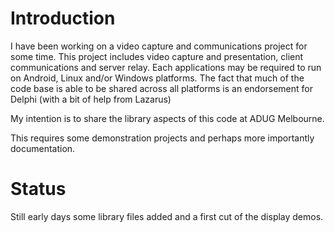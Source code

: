 # Introduction

I have been working on a video capture and communications project for some time. This project includes video capture and presentation, client communications and server relay. Each applications may be required to run on Android, Linux and/or Windows platforms. The fact that much of the code base is able to be shared across all platforms is an endorsement for Delphi (with a bit of help from Lazarus)

My intention is to share the library aspects of this code at ADUG Melbourne.

This requires some demonstration projects and perhaps more importantly documentation.

# Status

Still early days some library files added and a first cut of the display demos.